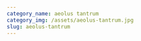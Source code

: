 ```yaml
---
category_name: aeolus tantrum
category_img: /assets/aeolus-tantrum.jpg
slug: aeolus-tantrum
---
```



